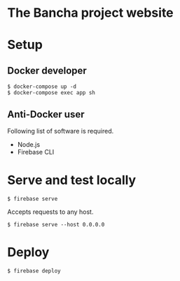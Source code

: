 # The Bancha project website

# Setup

## Docker developer

```
$ docker-compose up -d
$ docker-compose exec app sh
```

## Anti-Docker user

Following list of software is required.
- Node.js
- Firebase CLI

# Serve and test locally

```
$ firebase serve
```

Accepts requests to any host.

```
$ firebase serve --host 0.0.0.0
```

# Deploy

```
$ firebase deploy
```
